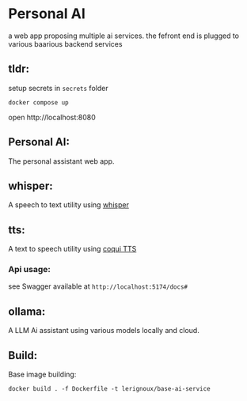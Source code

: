 # Personal AI
a web app proposing multiple ai services.
the fefront end is plugged to various baarious backend services

## tldr:
setup secrets in `secrets` folder

```
docker compose up
```
open http://localhost:8080

## Personal AI:
The personal assistant web app.

## whisper:
A speech to text utility using [whisper](https://github.com/openai/whisper)

## tts:
A text to speech utility using [coqui TTS](https://github.com/coqui-ai/TTS)

### Api usage:
see Swagger available at `http://localhost:5174/docs#`

## ollama:
A LLM Ai assistant using various models locally and cloud.

## Build:
Base image building:
```
docker build . -f Dockerfile -t lerignoux/base-ai-service
```
